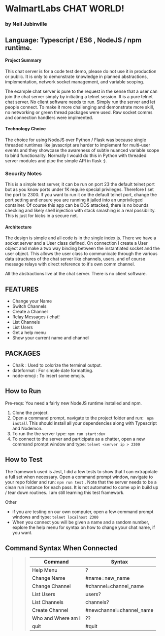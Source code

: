 # WalmartLabs  CHAT WORLD!  
### by Neil Jubinville
## Language:  Typescript / ES6 , NodeJS / npm runtime.  

#### Project Summary

This chat server is for a code test demo, please do not use it in production or public.  It is only to demonstrate knowledge in planned abstractions, implementation, network socket management, and variable scoping.   

The example chat server is pure to the request in the sense that a user can join the chat server simply by initiating a telnet session. It is a pure telnet chat server.  No client software needs to run.  Simply run the server and let people connect.  To make it more challenging and demonstrate more skill, no networking or green thread packages were used.  Raw socket comms and connection handlers were implmented.   

#### Technology Choice

The choice for using NodeJS over Python / Flask was because single threaded runtimes like javascript are harder to implement for multi-user events and they showcase the awareness of subtle nuanced variable scope to bind functionality.  Normally I would do this in Python with threaded server modules and pipe the simple API in flask :).

### Security Notes
This is a simple test server, it can be run on port 23 the default telnet port but as you know ports under 1K require special privileges.  Therefore I set the port to 2300.  If you want to run it on the default telnet port, change the port setting and ensure you are running it jailed into an unprivileged container.   Of course this app can be DOS attacked, there is no bounds checking and likely shell injection with stack smashing is a real possibility.   This is just for kicks in a secure net. 

#### Architecture

The design is simple and all code is in the single index.js.  There we have a socket server and a User class defined.  On connection I create a User object and make a two way binding between the instantiated socket and the user object.  This allows the user class to communicate through the various data structures of the chat server like channels, users, and of course message relays with direct reference to it's own comm channel.  

All the abstractions live at the chat server.   There is no client software.


## FEATURES
- Change your Name
- Switch Channels
- Create a Channel
- Relay Messages / chat!
- List Channels
- List Users
- Get a help menu
- Show your current name and channel

## PACKAGES
- Chalk : Used to colorize the terminal output.
- dateformat : For simple date formatting.
- node-emoji : To insert some emojis.

## How to Run
Pre-reqs:  You need a fairly new NodeJS runtime installed and npm.

1) Clone the project.
2) Open a command prompt, navigate to the project folder and run: ``` npm install```
   This should install all your dependencies along with Typescript and Nodemon.
3) To run the the server type:  ``` npm run start:dev ```
4) To connect to the server and participate as a chatter, open a new command prompt window and type:
   ```telnet <server ip > 2300 ``` 

## How to Test
The framework used is Jest,  I did a few tests to show that I can extrapolate a full set when necessary.
Open a command prompt window, navigate to your repo folder and run:  ```npm run test``` . Note that the server needs to be a clean run instance for each pass. It is not automated to come up in build up / tear down routines.  I am still learning this test framework.

Other
* if you are testing on our own computer,  open a few command prompt windows and type:  ```telnet localhost 2300```
* When you connect you will be given a name and a random number, explore the help menu for syntax on how to change your chat name, if you want.


## Command Syntax When Connected

>>| Command | Syntax |
>>|---------|--------|
>>| Help Menu | ? |
>>| Change Name |   #name=new_name |
>>| Change Channel  |  #channel=channel_name |
>>| List Users   |    users? |
>>| List Channels  |   channels? |
>>| Create Channel |   #newchannel=channel_name |
>>| Who and Where am I | ??  |
>>| quit | #quit |




